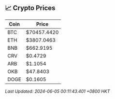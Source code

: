 ## 📈 Crypto Prices

| Coin | Price |
| ---- | ----- |
| BTC | $70457.4420 |
| ETH | $3807.0463 |
| BNB | $662.9195 |
| CRV | $0.4729 |
| ARB | $1.1054 |
| OKB | $47.8403 |
| DOGE | $0.1605 |

_Last Updated: 2024-06-05 00:11:43.401 +0800 HKT_